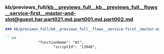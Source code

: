 ### kb/previews_full/kb__previews_full__kb__previews_full__flows__service-first__master-and-slot@guest.har.part021.md.part001.md.part002.md

```md
### kb/previews_full/kb__previews_full__flows__service-first__master-and-slot@guest.har.part021.md.part001.md (part 002)

```md
               "functionName": "At",
                      "scriptId": "13946",
                  
```

```

```

